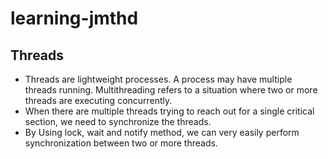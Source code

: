 # learning-jmthd
## Threads
- Threads are lightweight processes. A process may have multiple threads running. Multithreading refers to a situation where two or more threads are executing concurrently.
- When there are multiple threads trying to reach out for a single critical
  section, we need to synchronize the threads.
- By Using lock, wait and notify method, we can very
  easily perform synchronization between two or more threads.